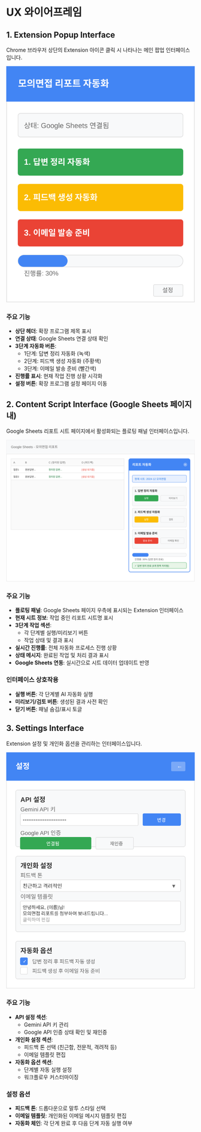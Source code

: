 # UX 와이어프레임

## 1. Extension Popup Interface

Chrome 브라우저 상단의 Extension 아이콘 클릭 시 나타나는 메인 팝업 인터페이스입니다.

![Extension Popup](./wireframe-popup.svg)

### 주요 기능

- **상단 헤더**: 확장 프로그램 제목 표시
- **연결 상태**: Google Sheets 연결 상태 확인
- **3단계 자동화 버튼**:
  - 1단계: 답변 정리 자동화 (녹색)
  - 2단계: 피드백 생성 자동화 (주황색)
  - 3단계: 이메일 발송 준비 (빨간색)
- **진행률 표시**: 현재 작업 진행 상황 시각화
- **설정 버튼**: 확장 프로그램 설정 페이지 이동

## 2. Content Script Interface (Google Sheets 페이지 내)

Google Sheets 리포트 시트 페이지에서 활성화되는 플로팅 패널 인터페이스입니다.

![Content Script Interface](./wireframe-content-script.svg)

### 주요 기능

- **플로팅 패널**: Google Sheets 페이지 우측에 표시되는 Extension 인터페이스
- **현재 시트 정보**: 작업 중인 리포트 시트명 표시
- **3단계 작업 섹션**:
  - 각 단계별 실행/미리보기 버튼
  - 작업 상태 및 결과 표시
- **실시간 진행률**: 전체 자동화 프로세스 진행 상황
- **상태 메시지**: 완료된 작업 및 처리 결과 표시
- **Google Sheets 연동**: 실시간으로 시트 데이터 업데이트 반영

### 인터페이스 상호작용

- **실행 버튼**: 각 단계별 AI 자동화 실행
- **미리보기/검토 버튼**: 생성된 결과 사전 확인
- **닫기 버튼**: 패널 숨김/표시 토글

## 3. Settings Interface

Extension 설정 및 개인화 옵션을 관리하는 인터페이스입니다.

![Settings Interface](./wireframe-settings.svg)

### 주요 기능

- **API 설정 섹션**:
  - Gemini API 키 관리
  - Google API 인증 상태 확인 및 재인증
- **개인화 설정 섹션**:
  - 피드백 톤 선택 (친근함, 전문적, 격려적 등)
  - 이메일 템플릿 편집
- **자동화 옵션 섹션**:
  - 단계별 자동 실행 설정
  - 워크플로우 커스터마이징

### 설정 옵션

- **피드백 톤**: 드롭다운으로 말투 스타일 선택
- **이메일 템플릿**: 개인화된 이메일 메시지 템플릿 편집
- **자동화 체인**: 각 단계 완료 후 다음 단계 자동 실행 여부
